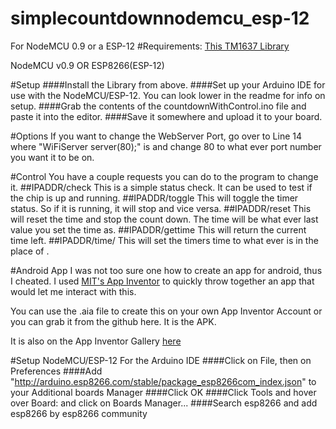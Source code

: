 # simplecountdownnodemcu_esp-12
For NodeMCU 0.9 or a ESP-12
#Requirements:
[This TM1637 Library](https://github.com/moeur/Arduino_ESP8266/)

NodeMCU v0.9 OR ESP8266(ESP-12)

#Setup
####Install the Library from above.
####Set up your Arduino IDE for use with the NodeMCU/ESP-12. You can look lower in the readme for info on setup.
####Grab the contents of the countdownWithControl.ino file and paste it into the editor.
####Save it somewhere and upload it to your board.

#Options
If you want to change the WebServer Port, go over to Line 14 where "WiFiServer server(80);" is and change 80 to what ever port number you want it to be on.

#Control
You have a couple requests you can do to the program to change it.
##IPADDR/check
  This is a simple status check. It can be used to test if the chip is up and running.
##IPADDR/toggle
 This will toggle the timer status. So if it is running, it will stop and vice versa.
##IPADDR/reset
 This will reset the time and stop the count down. The time will be what ever last value you set the time as.
##IPADDR/gettime
 This will return the current time left.
##IPADDR/time/<timeinseconds>
 This will set the timers time to what ever is in the place of <timeinseconds>.


#Android App
I was not too sure one how to create an app for android, thus I cheated. I used [MIT's App Inventor](http://ai2.appinventor.mit.edu/) to quickly throw together an app that would let me interact with this.

You can use the .aia file to create this on your own App Inventor Account or you can grab it from the github here. It is the APK.

It is also on the App Inventor Gallery [here](http://ai2.appinventor.mit.edu/#5793076348190720)


#Setup NodeMCU/ESP-12 For the Arduino IDE
####Click on File, then on Preferences
####Add "http://arduino.esp8266.com/stable/package_esp8266com_index.json" to your Additional boards Manager
####Click OK
####Click Tools and hover over Board: and click on Boards Manager...
####Search esp8266 and add esp8266 by esp8266 community
